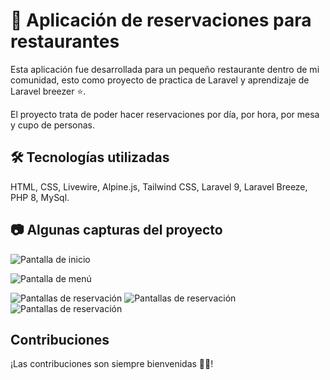 
# 🍕 Aplicación de reservaciones para restaurantes

Esta aplicación fue desarrollada para un pequeño restaurante dentro de mi comunidad, esto como proyecto de practica de Laravel y aprendizaje de Laravel breezer ⭐.

El proyecto trata de poder hacer reservaciones por día, por hora, por mesa y cupo de personas.




## 🛠 Tecnologías utilizadas
HTML, CSS, Livewire, Alpine.js, Tailwind CSS, Laravel 9, Laravel Breeze, PHP 8, MySql.



## 📷 Algunas capturas del proyecto


![Pantalla de inicio](https://lh3.googleusercontent.com/GNTqnaOZ7nr4ViiAUIjf1T_K5SMb1n5Id31V8atVRbY5Yuh6_y0TLOY_FWCvzyQ31J7jJk1YwollxqAd0lECM8OZiqmTP-xKTnuYH9WTpRkxHf_ghSenR0RyjODakalYfF8kgPmduIQKKNNAluUVz7oIWTyoxkBA2aKO7LO4rytEaYddilF17fpTK7JLme2EQpP1jrGXgGf231YcIJJ9aK5rcCPt4VlXKKhI0NXj3qtjs_3wW_-fSmJ22OmXP5hIf0-3j8bcSSZA61I2MiMSFKV5jMXCn_fn2RUYg87COnc0y38WU8vDfY-bCCW50I7Wv9JywYlHrW6dQQOGR8Fpwas73bhloJxORMQk6KOf7Rjc7iRv3T1Rr-VeD99l7PPVy126wou_L9vGrkkuEfNt6yaDbXZ6qfiGQj64Ro5PfOxqb4kZskJtW1jb7AOfGcHkDhqyj76TLxGI4x4ZXWnHDC0H86YerXABh2OIcdIMV0y_4cKvqZcWU-4G2XMn7E94cP_vuQl-zEtXJ_qtUfmvkZZVstWdZ-lzB98puMmlkfM_aRtNDlCoX-c9Vy-tniO5iZ7GBYdURwHAve4EWApBs-APQ8U55izCWDqz8HOWKLlGLTK2ri_3zNxPYIDSJJ-L-VbTKN-TG4s8g4R4j-RO-Y8I1gUs9UZFSZRuX-EIyZRIFgqPkbNq6dHRLrGkKfSDHeEmmdludOceiQ-Hp72VIEa6g0wEh_TnVOE5Aw4lZw3DXtBiqgb3IzCdem83AWs-2bJuHdW-ca3Yn-d9tWZ7Y2iwid3GJA63ewfx=w1280-h414-no?authuser=0)

![Pantalla de menú](https://lh3.googleusercontent.com/es2G-1z30-Qa37YXIYgZv2NgwmUnS35mWZDzLt6udCn-aYdnJr9hZfK3mrMu2PrU5uL-rTAkmFWFTHeJrFPikIkWw17H4b-nh7ca1qPQWW2l83GAininbXKheY6Ua51-QEBgrzsCTC9dPivJskZSGXUa4CYIVG0ZJuqHbphp_heQo96NFUkrxKHq1nlp1Fceelxn_qglXXbx69OfuCw6QGj0m9z-8lkiMnsv7ccwyIXTxHJ79koTEV5H7lVtp0ETfkaS_zlH1I7h13NlJ-lqt_hjO-70-YKAJbHFfI9m5tiLViUonY6EckDxhxZCphHvhLlSCG6FFKWrisVIZGiIhOh4wRQOEMp3zzePcOGdG2MHKtxwd89ePbHQJ0QDfy4NKGxplZHA6-YUwVnINOIqpRSnRPfqfvWZCbnoXpHoMgrxllBWGsp-kTzpkci-8l03aUIMdj0WLqhPbkYJJix8XM6g4bo69t5e61_3oyWcLNGr9RHeQDppXVcGJs8oj-lN53n_9IOvSglACvyVSxL4KfrpPKmnQus8WRUXfOhv2XCVUSI2ewA_cBpZY6V42ywfwwCNAVcHkPwO9nlg6LMb9_5SBAMFUdK_3GXEIhoZjKL4y9GHthnvghlRT9_S-QAmBEy-oJrQgYDX4N7U3ZN2YfZ5JKOWRqc3AcK6nuMv_5siReRfiKXTW0bnFTqSWBaOke3QTC07GtCezpJBE8X1-hDjjzl7FhaVQaWvhGGMudqaV0xHS2nTDNgz8-mJzHTWI7yCo8vSekpdDpYd6pVWtNKXaKgCuORXU-Wx=w1280-h414-no?authuser=0)

![Pantallas de reservación](https://lh3.googleusercontent.com/slYnv-tXiyj643cky6sSQOm_VvwXpR8RtRLKVLdv61FkHUwGKWQZYFmJGTtfnzbkrSGv_j0lLyY7P58VT7AyuUFgCj7jRbux_rUk--8QEe1rkgXMXaTwbdekz9mQRqOlXJAGk_ZSWVFbevs8aDS7fyk_WR82mHI5aU9vuKOp73GkJqIemUbSakdcrGh7OjinXnRM_kJFva1hukOcLqB6eje5Vj-33fqT1f2GsMlEMSNyUKkhV0dmK1Wtzsuo_41yfPMSWCN8UQ9VcVtfsHRLQkxbXwWlxdri2-fyTlOC1arDN8wNBZlTedWNFlsNiDEqi3UP1pa-OJJ1bTMuKWE-zUlX0lRNPuX3wfDiIjtSqM-MDjtpFSnlPe4gugvHc_0swXOjJsj29dxVYYpM0NUP6fLvwIG54P_OtVV4Jwv4Q1BjxzN12wbgAeXb46_5-MSHpW9gOt-Sw61NRHFxygNTjAmYgz2ZtuVfJR78uJlRyCwqeq59DrL61iYV6vPU2T-WqpbpaoQcd5u00IS8rWWPtzp5hrk-3WV7_o32glLr9dk5RJYKmj6ce8k-8VLbplBtqT1F94i88Yj837VT6GxPYBhM6KFicU0FCbFxyqFIQXBPUa2_7kz4oCMFU9dKALcQKZgZrmL1MsOK1025dE7Bs3SVyY8IUoIRLWQS6_E0IAe78KxdmpGPHKYBmZ2fVMBy3HApLfJxjiWYOam1GTEVBQAsYTPC_l6UVbpDat3w3B9mXbjxOhPxs7Wrg1TKhbDxXlawTUwVQu4_Fyh94WXyi7yBhXnl8JoQnGSo=w1280-h582-no?authuser=0)
![Pantallas de reservación](https://lh3.googleusercontent.com/We9BM9gQ0XncrLhCp7_UzePY_Lw0SqZBPxzWHOD_CeRNhk5BNyzRzYhsQKmeI5Rr_ASo2ylXwRrIz0zykSqKZXs5CTNz9riG7MHjzkTLf--vkN9DbmN-CkelEPM2qDLC-nZS8faM_hNxEAC-MaKv0La9eze0oWUyoUo9KX2j7i6QHpbwDzm0dMQ-aSrD7zjJ60sJ6blQsX2wHFeI6gxM7aDlHtNoBOBCF1FA0mvStR8qzP3RCiBoWlS4NhGQviLArPdGPhrQTJM8XFmZR2yerCIVidbMeucLxAPIeElYHij-ZNxu_1FR4L7vfXbgmXc-S31_cs3T83jO5kiZID_0vmeU6IWzlS2Ja9YOjJ9QFImIY2rREe5MbK4snbNgp1Nigge3PqcNParZ24ldk0N_3QhAvjOWFYq7VgRTxZx7fd4RbBmVF8WhPsLj-ZEUIxYPRbxw9_QUfnKCeh4gO2z91wWHVaUJdaRAprAR7lUuaX5H23bGqErggzMyYaHFP08yMkQWSDQaD_tCcAOq86Aomg6SfAqaXHyzgndanr18dn9S6-NlaGk1K76XzJVgC9hv-RVYxrl-GowDcsuy6Hfm3L2rD2SUbbU9EjtCI3DD1luTecX8L5rV5MamQHqr6Y48DLWAPSWbgEFfpGN-5E8C127dv3YalPxwqy2T2szZf3VUvS7odyQhXfFimovewDnu89d1ExrZ-Q4PggEJbGRtXPVSiO0ztQMx8Q7nwWP_BJuvalFQ70xqJLLNKfHG6coSxjtoZC8HZ-FxOoI_AmU8CCg8p7QZUPh_OM2Q=w1280-h582-no?authuser=0)
![Pantallas de reservación](https://lh3.googleusercontent.com/kHm2RjU6FIlhpOdSnnCjtenMPGHQGONqjoOQ2PGqZovE1igVN2EQu2PXMtp-kCPKVsmXZNgL2pJpSeNOdFkjM45tIVXWeYUqjO5adPVopm7aGhRV78X3YxoMxiX6TlWYRit9jnEFwMnqRgsUlIKOQUhhthy0bfrRsYlWKvlfvZ6EEGttEXosiT3s_M5UX6UbKidr7g0EmzQIFC22zLyZgPcbJUhAGEflCPnOfH3CLJmWolk0ZDiFaqf1uq9Csar8Jz4rJ1Irl-KKt9RPq28lH-Z_ot9AU9DgGEdHz0q9tMFaq5NBwy9r-6d63ozy0gGGehhlVFT0zxc9vNE76f-66jqwO_yxaPhYRMC9xzqdr_yDj_3m5UGSthrF0Uew3n9R9cGwomM7Rp1Rj92lydgnFriKKCSzQGczHlfuwvJhsBoC6tZVyQMcahi-SoKMyjZ7r4K9c2dOzMLXHjvrwnnTCtaqr6-wCnzaPV8X2fy0g28JlhNVlVDick4rdJjmjHrVTnnEqC5oE1cubeGUur24AKCi8SKIn-dnPTmN_CtvBSkv7J_-dRWP2xN9JDY8t72XNBXCKJvDKGTrRMa2FX0TBQ_RnVZanVbIx2_AGWe-5VsHp59YZrPkvYlS-nU0N1yIcIxH3r5rWSg3jRTdz4P2tBT1uxCAXFtgTHyw3Q0ci07ulNRHwtefbjqbBG0gwCpbJ34xI3oEn13JVR8YPr4Kac_1Y_hUaUZCK1igdJMdGKOLOeIkG8vZldedd9fujFDTVZ1B8Sf0cv0fO2nkrZY9qE0bZqNyk2N5pV-2=w1280-h582-no?authuser=0)


## Contribuciones
¡Las contribuciones son siempre bienvenidas 💪🏻!

